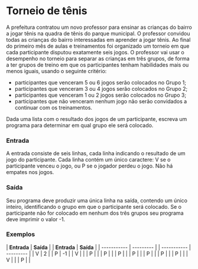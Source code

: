 # Torneio de tênis

A prefeitura contratou um novo professor para ensinar as crianças do bairro a jogar tênis na quadra de tênis do parque municipal. O professor convidou todas as crianças do bairro interessadas em aprender a jogar tênis. Ao final do primeiro mês de aulas e treinamentos foi organizado um torneio em que cada participante disputou exatamente seis jogos. O professor vai usar o desempenho no torneio para separar as crianças em três grupos, de forma a ter grupos de treino em que os participantes tenham habilidades mais ou menos iguais, usando o seguinte critério:

- participantes que venceram 5 ou 6 jogos serão colocados no Grupo 1;
- participantes que venceram 3 ou 4 jogos serão colocados no Grupo 2;
- participantes que venceram 1 ou 2 jogos serão colocados no Grupo 3;
- participantes que não venceram nenhum jogo não serão convidados a continuar com os treinamentos.

Dada uma lista com o resultado dos jogos de um participante, escreva um programa para determinar em qual grupo ele será colocado.

### Entrada

A entrada consiste de seis linhas, cada linha indicando o resultado de um jogo do participante. Cada linha contém um único caractere: V se o participante venceu o jogo, ou P se o jogador perdeu o jogo. Não há empates nos jogos.

### Saída

Seu programa deve produzir uma única linha na saída, contendo um único inteiro, identificando o grupo em que o participante será colocado. Se o participante não for colocado em nenhum dos três grupos seu programa deve imprimir o valor -1.

### Exemplos

| **Entrada** | **Saída** | | **Entrada** | **Saída** |
| ----------- | --------- | | ----------- | --------- |
| V           | 2         | | P           | -1        |
| V           |           | | P           |           | 
| P           |           | | P           |           | 
| P           |           | | P           |           | 
| P           |           | | P           |           | 
| V           |           | | P           |           | 


